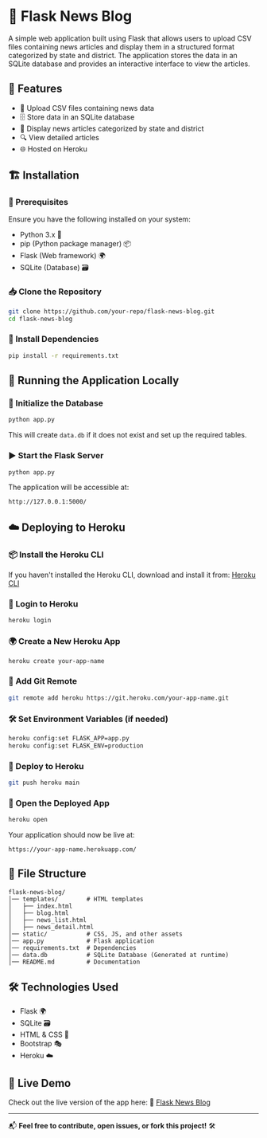 # 📰 Flask News Blog

A simple web application built using Flask that allows users to upload CSV files containing news articles and display them in a structured format categorized by state and district. The application stores the data in an SQLite database and provides an interactive interface to view the articles.

## 🚀 Features
- 📂 Upload CSV files containing news data
- 🗄️ Store data in an SQLite database
- 📰 Display news articles categorized by state and district
- 🔍 View detailed articles
- 🌐 Hosted on Heroku

## 🏗️ Installation

### 🔧 Prerequisites
Ensure you have the following installed on your system:
- Python 3.x 🐍
- pip (Python package manager) 📦
- Flask (Web framework) 🌍
- SQLite (Database) 🗃️

### 📥 Clone the Repository
```bash
git clone https://github.com/your-repo/flask-news-blog.git
cd flask-news-blog
```

### 📌 Install Dependencies
```bash
pip install -r requirements.txt
```

## 🏃 Running the Application Locally

### 🌱 Initialize the Database
```bash
python app.py
```
This will create `data.db` if it does not exist and set up the required tables.

### ▶️ Start the Flask Server
```bash
python app.py
```
The application will be accessible at:
```
http://127.0.0.1:5000/
```

## ☁️ Deploying to Heroku

### 📦 Install the Heroku CLI
If you haven't installed the Heroku CLI, download and install it from:
[Heroku CLI](https://devcenter.heroku.com/articles/heroku-cli)

### 🔑 Login to Heroku
```bash
heroku login
```

### 🌍 Create a New Heroku App
```bash
heroku create your-app-name
```

### 🔄 Add Git Remote
```bash
git remote add heroku https://git.heroku.com/your-app-name.git
```

### 🛠️ Set Environment Variables (if needed)
```bash
heroku config:set FLASK_APP=app.py
heroku config:set FLASK_ENV=production
```

### 🚀 Deploy to Heroku
```bash
git push heroku main
```

### 🏁 Open the Deployed App
```bash
heroku open
```

Your application should now be live at:
```
https://your-app-name.herokuapp.com/
```

## 📜 File Structure
```
flask-news-blog/
│── templates/        # HTML templates
│   ├── index.html
│   ├── blog.html
│   ├── news_list.html
│   ├── news_detail.html
│── static/           # CSS, JS, and other assets
│── app.py            # Flask application
│── requirements.txt  # Dependencies
│── data.db           # SQLite Database (Generated at runtime)
│── README.md         # Documentation
```

## 🛠️ Technologies Used
- Flask 🌍
- SQLite 🗃️
- HTML & CSS 🎨
- Bootstrap 🎭
- Heroku ☁️

## 🌟 Live Demo
Check out the live version of the app here:
🔗 [Flask News Blog](https://aqueous-springs-81139-b05cb2b0364d.herokuapp.com/blog)

---

📬 **Feel free to contribute, open issues, or fork this project!** 🛠️

